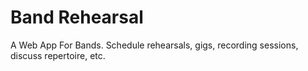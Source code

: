 Band Rehearsal
=============

A Web App For Bands. Schedule rehearsals, gigs, recording sessions, discuss repertoire, etc.

